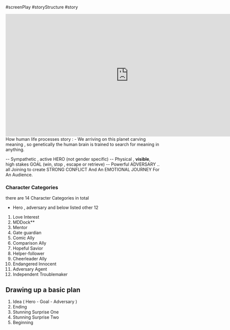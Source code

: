 #screenPlay
#storyStructure
#story

<iframe width="800" height="400" src="https://www.youtube.com/embed/iywvNIWKbPI" title="Learning Screenplay Story Structure - Eric Edson [Full Version - Screenwriting Masterclass]" frameborder="0" allow="accelerometer; autoplay; clipboard-write; encrypted-media; gyroscope; picture-in-picture; web-share" allowfullscreen></iframe>
How human life processes story : 
 - We arriving on this planet carving meaning , so genetically the human brain
   is trained to search for meaning in anything.


-- Sympathetic , active HERO (not gender specific)
    -- Physical , **visible**, high stakes GOAL (win, stop , escape or retrieve)
		-- Powerful ADVERSARY
			 .. all Joining to create
				 STRONG CONFLICT
	And An EMOTIONAL JOURNEY For An Audience.    

### Character Categories

there are 14 Character Categories in total
- Hero , adversary and below listed other 12

1. Love Interest
2. MDDock**
3. Mentor
4. Gate guardian
5. Comic Ally
6. Comparison Ally
7. Hopeful Savior
8. Helper-follower
9. Cheerleader Ally
10. Endangered Innocent
11. Adversary Agent
12. Independent Troublemaker

## Drawing up a basic plan

1. Idea ( Hero - Goal - Adversary )
2. Ending
3. Stunning Surprise One
4. Stunning Surprise Two
5. Beginning

